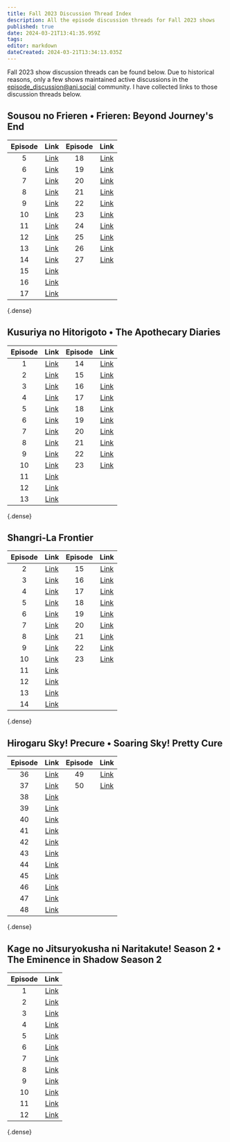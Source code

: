 ```yaml
---
title: Fall 2023 Discussion Thread Index
description: All the episode discussion threads for Fall 2023 shows
published: true
date: 2024-03-21T13:41:35.959Z
tags: 
editor: markdown
dateCreated: 2024-03-21T13:34:13.035Z
---
```


Fall 2023 show discussion threads can be found below. Due to historical reasons, only a few shows maintained active discussions in the episode_discussion@ani.social community. I have collected links to those discussion threads below.

## Sousou no Frieren • Frieren: Beyond Journey's End

Episode|Link|Episode|Link
:-:|:-:|:-:|:-:
5|[Link](https://ani.social/post/629762)|18|[Link](https://ani.social/post/1697017)
6|[Link](https://ani.social/post/678486)|19|[Link](https://ani.social/post/1794708)
7|[Link](https://ani.social/post/741859)|20|[Link](https://ani.social/post/1902867)
8|[Link](https://ani.social/post/810236)|21|[Link](https://ani.social/post/2006148)
9|[Link](https://ani.social/post/870230)|22|[Link](https://ani.social/post/2106692)
10|[Link](https://ani.social/post/946469)|23|[Link](https://ani.social/post/2207257)
11|[Link](https://ani.social/post/1021462)|24|[Link](https://ani.social/post/2311312)
12|[Link](https://ani.social/post/1098876)|25|[Link](https://ani.social/post/2419108)
13|[Link](https://ani.social/post/1182204)|26|[Link](https://ani.social/post/2532001)
14|[Link](https://ani.social/post/1269665)|27|[Link](https://ani.social/post/2640695)
15|[Link](https://ani.social/post/1354489)
16|[Link](https://ani.social/post/1439747)
17|[Link](https://ani.social/post/1604190)
{.dense}

## Kusuriya no Hitorigoto • The Apothecary Diaries

Episode|Link|Episode|Link
:-:|:-:|:-:|:-:
1|[Link](https://ani.social/post/756490)|14|[Link](https://ani.social/post/1713056)
2|[Link](https://ani.social/post/756602)|15|[Link](https://ani.social/post/1811813)
3|[Link](https://ani.social/post/756603)|16|[Link](https://ani.social/post/1920232)
4|[Link](https://ani.social/post/819801)|17|[Link](https://ani.social/post/2022450)
5|[Link](https://ani.social/post/878200)|18|[Link](https://ani.social/post/2123784)
6|[Link](https://ani.social/post/958929)|19|[Link](https://ani.social/post/2224897)
7|[Link](https://ani.social/post/1034107)|20|[Link](https://ani.social/post/2328553)
8|[Link](https://ani.social/post/1111149)|21|[Link](https://ani.social/post/2437503)
9|[Link](https://ani.social/post/1196053)|22|[Link](https://ani.social/post/2550607)
10|[Link](https://ani.social/post/1284677)|23|[Link](https://ani.social/post/2660506)
11|[Link](https://ani.social/post/1367897)
12|[Link](https://ani.social/post/1456206)
13|[Link](https://ani.social/post/1617743)
{.dense}

## Shangri-La Frontier

Episode|Link|Episode|Link
:-:|:-:|:-:|:-:
2|[Link](https://ani.social/post/633574)|15|[Link](https://ani.social/post/1820321)
3|[Link](https://ani.social/post/694167)|16|[Link](https://ani.social/post/1928979)
4|[Link](https://ani.social/post/757461)|17|[Link](https://ani.social/post/2031517)
5|[Link](https://ani.social/post/825154)|18|[Link](https://ani.social/post/2132581)
6|[Link](https://ani.social/post/883630)|19|[Link](https://ani.social/post/2233186)
7|[Link](https://ani.social/post/965282)|20|[Link](https://ani.social/post/2338739)
8|[Link](https://ani.social/post/1040751)|21|[Link](https://ani.social/post/2446338)
9|[Link](https://ani.social/post/1117804)|22|[Link](https://ani.social/post/2559463)
10|[Link](https://ani.social/post/1202094)|23|[Link](https://ani.social/post/2672827)
11|[Link](https://ani.social/post/1291073)
12|[Link](https://ani.social/post/1375828)
13|[Link](https://ani.social/post/1460967)
14|[Link](https://ani.social/post/1624617)
{.dense}

## Hirogaru Sky! Precure • Soaring Sky! Pretty Cure

Episode|Link|Episode|Link
:-:|:-:|:-:|:-:
36|[Link](https://ani.social/post/631237)|49|[Link](https://ani.social/post/1815509)
37|[Link](https://ani.social/post/692130)|50|[Link](https://ani.social/post/1924507)
38|[Link](https://ani.social/post/754971)
39|[Link](https://ani.social/post/822823)
40|[Link](https://ani.social/post/961847)
41|[Link](https://ani.social/post/1037029)
42|[Link](https://ani.social/post/1114191)
43|[Link](https://ani.social/post/1199063)
44|[Link](https://ani.social/post/1288017)
45|[Link](https://ani.social/post/1371952)
46|[Link](https://ani.social/post/1456353)
47|[Link](https://ani.social/post/1620853)
48|[Link](https://ani.social/post/1717386)
{.dense}

## Kage no Jitsuryokusha ni Naritakute! Season 2 • The Eminence in Shadow Season 2

Episode|Link
:-:|:-:
1|[Link](https://ani.social/post/658344)
2|[Link](https://ani.social/post/660956)
3|[Link](https://ani.social/post/723735)
4|[Link](https://ani.social/post/792135)
5|[Link](https://ani.social/post/853682)
6|[Link](https://ani.social/post/929305)
7|[Link](https://ani.social/post/1000166)
8|[Link](https://ani.social/post/1075423)
9|[Link](https://ani.social/post/1155924)
10|[Link](https://ani.social/post/1243243)
11|[Link](https://ani.social/post/1329430)
12|[Link](https://ani.social/post/1414408)
{.dense}